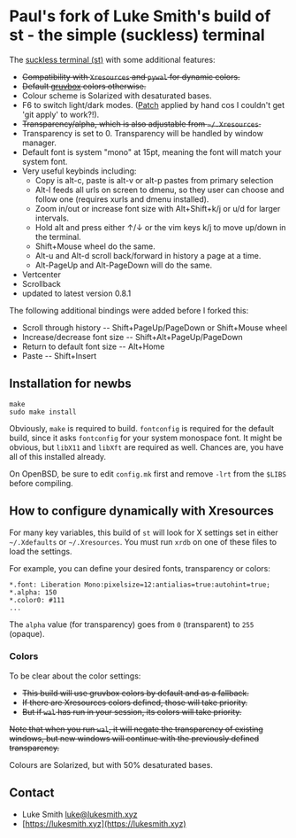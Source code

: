 # Paul's fork of Luke Smith's build of st - the simple (suckless) terminal

The [suckless terminal (st)](https://st.suckless.org/) with some additional features:

+ ~~Compatibility with `Xresources` and `pywal` for dynamic colors.~~
+ ~~Default [gruvbox](https://github.com/morhetz/gruvbox) colors otherwise.~~
+ Colour scheme is Solarized with desaturated bases.
+ F6 to switch light/dark modes. ([Patch](https://st.suckless.org/patches/solarized/)
  applied by hand cos I couldn't get 'git apply' to work?!).
+ ~~Transparency/alpha, which is also adjustable from `~/.Xresources`.~~
+ Transparency is set to 0. Transparency will be handled by window manager.
+ Default font is system "mono" at 15pt, meaning the font will match your system font.
+ Very useful keybinds including:
	+ Copy is alt-c, paste is alt-v or alt-p pastes from primary selection
	+ Alt-l feeds all urls on screen to dmenu, so they user can choose and
	  follow one (requires xurls and dmenu installed).
	+ Zoom in/out or increase font size with Alt+Shift+k/j or u/d for larger intervals.
	+ Hold alt and press either ↑/↓ or the vim keys k/j to move up/down in the terminal.
	+ Shift+Mouse wheel do the same.
	+ Alt-u and Alt-d scroll back/forward in history a page at a time.
	+ Alt-PageUp and Alt-PageDown will do the same.
+ Vertcenter
+ Scrollback
+ updated to latest version 0.8.1

The following additional bindings were added before I forked this:

+ Scroll through history -- Shift+PageUp/PageDown or Shift+Mouse wheel
+ Increase/decrease font size -- Shift+Alt+PageUp/PageDown
+ Return to default font size -- Alt+Home
+ Paste -- Shift+Insert

## Installation for newbs

```
make
sudo make install
```

Obviously, `make` is required to build. `fontconfig` is required for the
default build, since it asks `fontconfig` for your system monospace font.  It
might be obvious, but `libX11` and `libXft` are required as well. Chances are,
you have all of this installed already.

On OpenBSD, be sure to edit `config.mk` first and remove `-lrt` from the
`$LIBS` before compiling.

## How to configure dynamically with Xresources

For many key variables, this build of `st` will look for X settings set in
either `~/.Xdefaults` or `~/.Xresources`. You must run `xrdb` on one of these
files to load the settings.

For example, you can define your desired fonts, transparency or colors:

```
*.font:	Liberation Mono:pixelsize=12:antialias=true:autohint=true;
*.alpha: 150
*.color0: #111
...
```

The `alpha` value (for transparency) goes from `0` (transparent) to `255`
(opaque).

### Colors

To be clear about the color settings:

- ~~This build will use gruvbox colors by default and as a fallback.~~
- ~~If there are Xresources colors defined, those will take priority.~~
- ~~But if `wal` has run in your session, its colors will take priority.~~

~~Note that when you run `wal`, it will negate the transparency of existing
windows, but new windows will continue with the previously defined
transparency.~~

Colours are Solarized, but with 50% desaturated bases.

## Contact

- Luke Smith <luke@lukesmith.xyz>
- [https://lukesmith.xyz](https://lukesmith.xyz)
